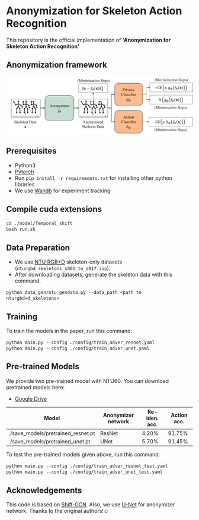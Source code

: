 # Anonymization for Skeleton Action Recognition

This repository is the official implementation of **'Anonymization for Skeleton Action Recognition'**

## Anonymization framework
 <div align="center">
    <img src="resource/framework.jpg">
</div>



## Prerequisites
- Python3
- [Pytorch](https://pytorch.org/)
- Run `pip install -r requirements.txt` for installing other python libraries
- We use [Wandb](https://wandb.ai/site) for experiment tracking 

## Compile cuda extensions

  ```
  cd ./model/Temporal_shift
  bash run.sh
  ```


## Data Preparation
- We use [NTU RGB+D](https://github.com/shahroudy/NTURGB-D) skeleton-only datasets (`nturgbd_skeletons_s001_to_s017.zip`).
- After downloading datasets, generate the skeleton data with this command.
```
python data_gen/ntu_gendata.py --data_path <path to nturgbd+d_skeletons>
```

## Training 

To train the models in the paper, run this command:

```train
python main.py --config ./config/train_adver_resnet.yaml
python main.py --config ./config/train_adver_unet.yaml
```


## Pre-trained Models

We provide two pre-trained model with NTU60. You can download pretrained models here:
- [Google Drive](https://drive.google.com/drive/folders/1R7fooJbVv2an42Xdt2Phvi8I3GTB5CxG?usp=sharing)

Model|Anonymizer network|Re-iden. acc.|Action acc.
-|-|-|-
./save_models/pretrained_resnet.pt|ResNet|4.20%|91.75%
./save_models/pretrained_unet.pt|UNet|5.70%|91.45%

To test the pre-trained models given above, run this command:

```train
python main.py --config ./config/train_adver_resnet_test.yaml
python main.py --config ./config/train_adver_unet_test.yaml
```


## Acknowledgements
This code is based on [Shift-GCN](https://github.com/kchengiva/Shift-GCN). Also, we use [U-Net](https://github.com/milesial/Pytorch-UNet) for anonymizer network. Thanks to the original authors!☺️
